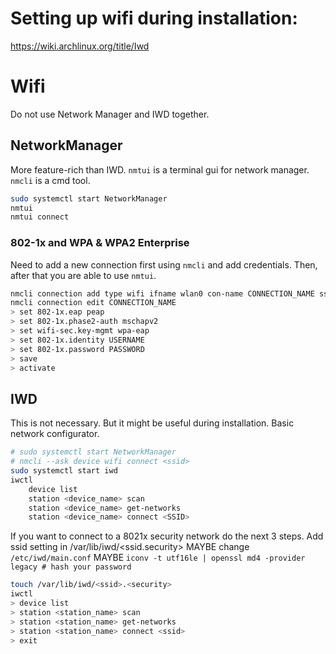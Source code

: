 # Setting up wifi during installation:
https://wiki.archlinux.org/title/Iwd

# Wifi
Do not use Network Manager and IWD together.

## NetworkManager
More feature-rich than IWD.
`nmtui` is a terminal gui for network manager.
`nmcli` is a cmd tool.

```bash
sudo systemctl start NetworkManager
nmtui
nmtui connect
```
### 802-1x and WPA & WPA2 Enterprise
Need to add a new connection first using `nmcli` and add credentials.
Then, after that you are able to use `nmtui`.

```bash
nmcli connection add type wifi ifname wlan0 con-name CONNECTION_NAME ssid SSID
nmcli connection edit CONNECTION_NAME
> set 802-1x.eap peap
> set 802-1x.phase2-auth mschapv2
> set wifi-sec.key-mgmt wpa-eap
> set 802-1x.identity USERNAME 
> set 802-1x.password PASSWORD
> save
> activate
```


## IWD
This is not necessary.
But it might be useful during installation.
Basic network configurator.

```bash
# sudo systemctl start NetworkManager
# nmcli --ask device wifi connect <ssid>
sudo systemctl start iwd
iwctl
    device list
    station <device_name> scan
    station <device_name> get-networks
    station <device_name> connect <SSID>
```

If you want to connect to a 8021x security network do the next 3 steps.
Add ssid setting in /var/lib/iwd/<ssid.security>
MAYBE change `/etc/iwd/main.conf`
MAYBE `iconv -t utf16le | openssl md4 -provider legacy # hash your password`

```bash
touch /var/lib/iwd/<ssid>.<security>
iwctl
> device list
> station <station_name> scan
> station <station_name> get-networks
> station <station_name> connect <ssid>
> exit
```

